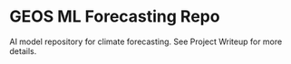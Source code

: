# GEOS ML Forecasting Repo
AI model repository for climate forecasting. See Project Writeup for more details.
